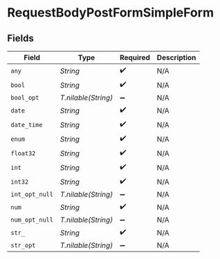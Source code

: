 # RequestBodyPostFormSimpleForm


## Fields

| Field               | Type                | Required            | Description         |
| ------------------- | ------------------- | ------------------- | ------------------- |
| `any`               | *String*            | :heavy_check_mark:  | N/A                 |
| `bool`              | *String*            | :heavy_check_mark:  | N/A                 |
| `bool_opt`          | *T.nilable(String)* | :heavy_minus_sign:  | N/A                 |
| `date`              | *String*            | :heavy_check_mark:  | N/A                 |
| `date_time`         | *String*            | :heavy_check_mark:  | N/A                 |
| `enum`              | *String*            | :heavy_check_mark:  | N/A                 |
| `float32`           | *String*            | :heavy_check_mark:  | N/A                 |
| `int`               | *String*            | :heavy_check_mark:  | N/A                 |
| `int32`             | *String*            | :heavy_check_mark:  | N/A                 |
| `int_opt_null`      | *T.nilable(String)* | :heavy_minus_sign:  | N/A                 |
| `num`               | *String*            | :heavy_check_mark:  | N/A                 |
| `num_opt_null`      | *T.nilable(String)* | :heavy_minus_sign:  | N/A                 |
| `str_`              | *String*            | :heavy_check_mark:  | N/A                 |
| `str_opt`           | *T.nilable(String)* | :heavy_minus_sign:  | N/A                 |